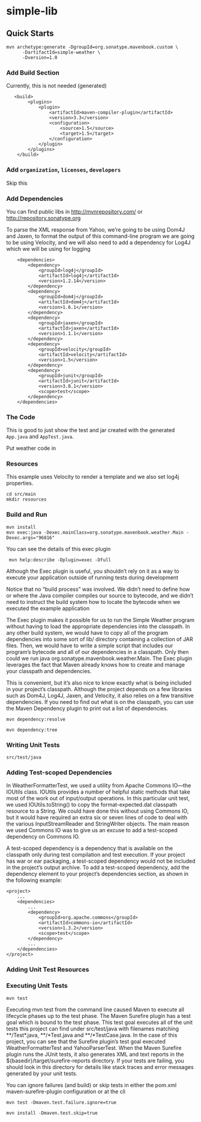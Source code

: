 # simple-lib


## Quick Starts

```
mvn archetype:generate -DgroupId=org.sonatype.mavenbook.custom \
      -DartifactId=simple-weather \
      -Dversion=1.0
```


### Add Build Section

Currently, this is not needed (generated)

```
   <build>
        <plugins>
            <plugin>
                <artifactId>maven-compiler-plugin</artifactId>
                <version>3.3</version>
                <configuration>
                    <source>1.5</source>
                    <target>1.5</target>
                </configuration>
            </plugin>
        </plugins>
    </build>
```


### Add `organization`, `licenses`, `developers`

Skip this

### Add Dependencies 


You can find public libs in http://mvnrepository.com/ or http://repository.sonatype.org


To parse the XML response from Yahoo, we’re going to be using Dom4J and Jaxen,
to format the output of this command-line program we are going to be using
Velocity, and we will also need to add a dependency for Log4J which we will be
using for logging

```
    <dependencies>
        <dependency>
            <groupId>log4j</groupId>
            <artifactId>log4j</artifactId>
            <version>1.2.14</version>
        </dependency>
        <dependency>
            <groupId>dom4j</groupId>
            <artifactId>dom4j</artifactId>
            <version>1.6.1</version>
        </dependency>
        <dependency>
            <groupId>jaxen</groupId>
            <artifactId>jaxen</artifactId>
            <version>1.1.1</version>
        </dependency>
        <dependency>
            <groupId>velocity</groupId>
            <artifactId>velocity</artifactId>
            <version>1.5</version>
        </dependency>
        <dependency>
            <groupId>junit</groupId>
            <artifactId>junit</artifactId>
            <version>3.8.1</version>
            <scope>test</scope>
        </dependency>
    </dependencies>
```


### The Code

This is good to just show the test and jar created with the generated `App.java` and `AppTest.java`.  

Put weather code in

### Resources

This example uses Velocity to render a template and we also set log4j properties.

```
cd src/main
mkdir resources
```

### Build and Run

```
mvn install
mvn exec:java -Dexec.mainClass=org.sonatype.mavenbook.weather.Main -Dexec.args="96816"
```
You can see the details of this exec plugin

```
 mvn help:describe -Dplugin=exec -Dfull
```

Although the Exec plugin is useful, you shouldn’t rely on it as a way to
execute your application outside of running tests during development

Notice that no “build process” was involved. We didn’t need to define how or
where the Java compiler compiles our source to bytecode, and we didn’t need to
instruct the build system how to locate the bytecode when we executed the
example application

The Exec plugin makes it possible for us to run the Simple Weather program
without having to load the appropriate dependencies into the classpath. In any
other build system, we would have to copy all of the program dependencies into
some sort of lib/ directory containing a collection of JAR files. Then, we
would have to write a simple script that includes our program’s bytecode and
all of our dependencies in a classpath. Only then could we run java
org.sonatype.mavenbook.weather.Main. The Exec plugin leverages the fact that
Maven already knows how to create and manage your classpath and dependencies.

This is convenient, but it’s also nice to know exactly what is being included
in your project’s classpath. Although the project depends on a few libraries
such as Dom4J, Log4J, Jaxen, and Velocity, it also relies on a few transitive
dependencies. If you need to find out what is on the classpath, you can use the
Maven Dependency plugin to print out a list of dependencies.

```
mvn dependency:resolve
```

```
mvn dependency:tree
```

### Writing Unit Tests

`src/test/java`


### Adding Test-scoped Dependencies

In WeatherFormatterTest, we used a utility from Apache Commons IO—the IOUtils
class. IOUtils provides a number of helpful static methods that take most of
the work out of input/output operations. In this particular unit test, we used
IOUtils.toString() to copy the format-expected.dat classpath resource to a
String. We could have done this without using Commons IO, but it would have
required an extra six or seven lines of code to deal with the various
InputStreamReader and StringWriter objects. The main reason we used Commons IO
was to give us an excuse to add a test-scoped dependency on Commons IO.

A test-scoped dependency is a dependency that is available on the classpath
only during test compilation and test execution. If your project has war or ear
packaging, a test-scoped dependency would not be included in the project’s
output archive. To add a test-scoped dependency, add the dependency element to
your project’s dependencies section, as shown in the following example:

```
<project>
    ...
    <dependencies>
        ...
        <dependency>
            <groupId>org.apache.commons</groupId>
            <artifactId>commons-io</artifactId>
            <version>1.3.2</version>
            <scope>test</scope>
        </dependency>
        ...
    </dependencies>
</project>
```


### Adding Unit Test Resources

### Executing Unit Tests

```
mvn test
```

Executing mvn test from the command line caused Maven to execute all lifecycle
phases up to the test phase. The Maven Surefire plugin has a test goal which is
bound to the test phase. This test goal executes all of the unit tests this
project can find under src/test/java with filenames matching \*\*/Test\*.java,
\*\*/\*Test.java and \*\*/\*TestCase.java. In the case of this project, you can see
that the Surefire plugin’s test goal executed WeatherFormatterTest and
YahooParserTest. When the Maven Surefire plugin runs the JUnit tests, it also
generates XML and text reports in the ${basedir}/target/surefire-reports
directory. If your tests are failing, you should look in this directory for
details like stack traces and error messages generated by your unit tests.


You can ignore failures (and build) or skip tests in either the pom.xml maven-surefire-plugin configuration or at the cli

```
mvn test -Dmaven.test.failure.ignore=true
```

```
mvn install -Dmaven.test.skip=true
```


